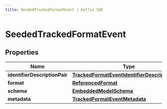 ```yaml
---
title: SeededTrackedFormatEvent | Kotlin SDK
---
```




# SeededTrackedFormatEvent

## Properties
Name | Type | Description | Notes
------------ | ------------- | ------------- | -------------
**identifierDescriptionPair** | [**TrackedFormatEventIdentifierDescriptionPairs**](TrackedFormatEventIdentifierDescriptionPairs) |  | 
**format** | [**ReferencedFormat**](ReferencedFormat) |  | 
**schema** | [**EmbeddedModelSchema**](EmbeddedModelSchema) |  |  [optional]
**metadata** | [**TrackedFormatEventMetadata**](TrackedFormatEventMetadata) |  |  [optional]




